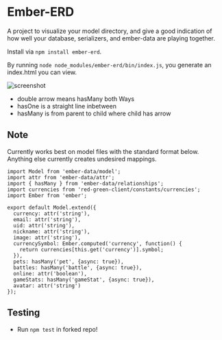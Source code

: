 # Ember-ERD

A project to visualize your model directory, and give a good indication of how well your database, serializers, and ember-data are playing together.

Install via `npm install ember-erd`.

By running `node node_modules/ember-erd/bin/index.js`, you generate an index.html you can view.

![screenshot](https://raw.githubusercontent.com/raksonibs/ember-erd/master/erd.png)

* double arrow means hasMany both Ways
* hasOne is a straight line inbetween
* hasMany is from parent to child where child has arrow

## Note
Currently works best on model files with the standard format below. Anything else currently creates undesired mappings.
```
import Model from 'ember-data/model';
import attr from 'ember-data/attr';
import { hasMany } from 'ember-data/relationships';
import currencies from 'red-green-client/constants/currencies';
import Ember from 'ember';

export default Model.extend({
  currency: attr('string'),
  email: attr('string'),
  uid: attr('string'),
  nickname: attr('string'),
  image: attr('string'),
  currencySymbol: Ember.computed('currency', function() {
    return currencies[this.get('currency')].symbol;
  }),
  pets: hasMany('pet', {async: true}),
  battles: hasMany('battle', {async: true}),
  online: attr('boolean'),
  gameStats: hasMany('gameStat', {async: true}),
  avatar: attr('string')
});
```

## Testing

* Run `npm test` in forked repo!